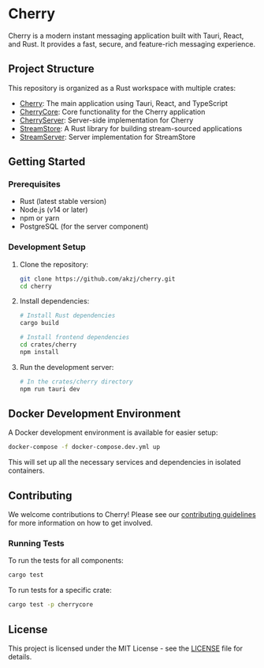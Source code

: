 # Cherry

Cherry is a modern instant messaging application built with Tauri, React, and Rust. It provides a fast, secure, and feature-rich messaging experience.

## Project Structure

This repository is organized as a Rust workspace with multiple crates:

- [Cherry](./crates/cherry): The main application using Tauri, React, and TypeScript
- [CherryCore](./crates/cherrycore): Core functionality for the Cherry application
- [CherryServer](./crates/cherryserver): Server-side implementation for Cherry
- [StreamStore](./crates/streamstore): A Rust library for building stream-sourced applications
- [StreamServer](./crates/streamserver): Server implementation for StreamStore

## Getting Started

### Prerequisites

- Rust (latest stable version)
- Node.js (v14 or later)
- npm or yarn
- PostgreSQL (for the server component)

### Development Setup

1. Clone the repository:
   ```bash
   git clone https://github.com/akzj/cherry.git
   cd cherry
   ```

2. Install dependencies:
   ```bash
   # Install Rust dependencies
   cargo build
   
   # Install frontend dependencies
   cd crates/cherry
   npm install
   ```

3. Run the development server:
   ```bash
   # In the crates/cherry directory
   npm run tauri dev
   ```

## Docker Development Environment

A Docker development environment is available for easier setup:

```bash
docker-compose -f docker-compose.dev.yml up
```

This will set up all the necessary services and dependencies in isolated containers.

## Contributing

We welcome contributions to Cherry! Please see our [contributing guidelines](./CONTRIBUTING.md) for more information on how to get involved.

### Running Tests

To run the tests for all components:

```bash
cargo test
```

To run tests for a specific crate:

```bash
cargo test -p cherrycore
```

## License

This project is licensed under the MIT License - see the [LICENSE](./LICENSE) file for details.
